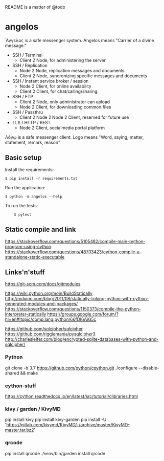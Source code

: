 README is a matter of @todo

# angelos

Ἄγγελος is a safe messenger system. Angelos means "Carrier of a divine message."

* SSH / Terminal
    - Client 2 Node, for administering the server
* SSH / Replication
    - Node 2 Node, replication messages and documents
    - Client 2 Node, syncronizing specific messages and documents
* SSH / Instant service broker / session
    - Node 2 Client, for online availability
    - Client 2 Client, for chat/calling/sharing
* SSH / FTP
    - Client 2 Node, only administrator can upload
    - Node 2 Client, for downloading common files
* SSH / Passthru
    - Client 2 Node 2 Node 2 Client, reserved for future use
* TLS / HTTP / REST
    - Node 2 Client, socialmedia portal platform

Λόγῳ is a safe messenger client. Logo means "Word, saying, matter, statement, remark, reason"

## Basic setup

Install the requirements:
```
$ pip install -r requirements.txt
```

Run the application:
```
$ python -m angelos --help
```

To run the tests:
```
    $ pytest
```

## Static compile and link

https://stackoverflow.com/questions/5105482/compile-main-python-program-using-cython
https://stackoverflow.com/questions/48703423/cython-compile-a-standalone-static-executable


## Links'n'stuff
https://git-scm.com/docs/gitmodules

https://wiki.python.org/moin/BuildStatically
http://mdqinc.com/blog/2011/08/statically-linking-python-with-cython-generated-modules-and-packages/
https://stackoverflow.com/questions/1150373/compile-the-python-interpreter-statically
https://groups.google.com/forum/?hl=en#!topic/comp.lang.python/66fDI6AiG5c

https://github.com/sqlcipher/sqlcipher
https://github.com/rigglemania/pysqlcipher3
http://charlesleifer.com/blog/encrypted-sqlite-databases-with-python-and-sqlcipher/


### Python
git clone -b 3.7 https://github.com/python/cpython.git
./configure --disable-shared && make

### cython-stuff
https://cython.readthedocs.io/en/latest/src/tutorial/clibraries.html

### kivy / garden / KivyMD

pip install kivy
pip install kivy-garden
pip install -U 'https://gitlab.com/kivymd/KivyMD/-/archive/master/KivyMD-master.tar.bz2'

### qrcode
pip install qrcode
./venv/bin/garden install qrcode
